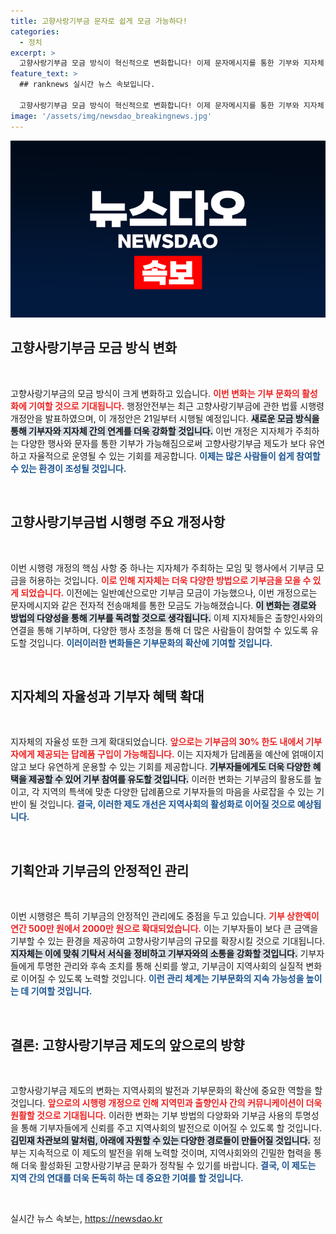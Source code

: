 ```yaml
---
title: 고향사랑기부금 문자로 쉽게 모금 가능하다!
categories:
  - 정치
excerpt: >
  고향사랑기부금 모금 방식이 혁신적으로 변화합니다! 이제 문자메시지를 통한 기부와 지자체 행사 참여가 가능해져 기부 활성화가 기대됩니다. 새로운 시대의 고향사랑 기부에 참여해보세요!
feature_text: >
  ## ranknews 실시간 뉴스 속보입니다.

  고향사랑기부금 모금 방식이 혁신적으로 변화합니다! 이제 문자메시지를 통한 기부와 지자체 행사 참여가 가능해져 기부 활성화가 기대됩니다. 새로운 시대의 고향사랑 기부에 참여해보세요!
image: '/assets/img/newsdao_breakingnews.jpg'
---
```


<p><img src="/assets/img/newsdao_breakingnews.jpg" alt="ranknews 속보" /></p>

<h2 data-ke-size="size26">고향사랑기부금 모금 방식 변화</h2>

<p data-ke-size="size16">&nbsp;</p>

<p>고향사랑기부금의 모금 방식이 크게 변화하고 있습니다. <b><span style="color: #ee2323;">이번 변화는 기부 문화의 활성화에 기여할 것으로 기대됩니다.</span></b> 행정안전부는 최근 고향사랑기부금에 관한 법률 시행령 개정안을 발표하였으며, 이 개정안은 21일부터 시행될 예정입니다. <b><span style="background-color: #21538527;">새로운 모금 방식을 통해 기부자와 지자체 간의 연계를 더욱 강화할 것입니다.</span></b> 이번 개정은 지자체가 주최하는 다양한 행사와 문자를 통한 기부가 가능해짐으로써 고향사랑기부금 제도가 보다 유연하고 자율적으로 운영될 수 있는 기회를 제공합니다. <b><span style="color: #1a5490;">이제는 많은 사람들이 쉽게 참여할 수 있는 환경이 조성될 것입니다.</span></b></p>

<p data-ke-size="size16">&nbsp;</p>

<h2 data-ke-size="size26">고향사랑기부금법 시행령 주요 개정사항</h2>

<p data-ke-size="size16">&nbsp;</p>

<p>이번 시행령 개정의 핵심 사항 중 하나는 지자체가 주최하는 모임 및 행사에서 기부금 모금을 허용하는 것입니다. <b><span style="color: #ee2323;">이로 인해 지자체는 더욱 다양한 방법으로 기부금을 모을 수 있게 되었습니다.</span></b> 이전에는 일반예산으로만 기부금 모금이 가능했으나, 이번 개정으로는 문자메시지와 같은 전자적 전송매체를 통한 모금도 가능해졌습니다. <b><span style="background-color: #21538527;">이 변화는 경로와 방법의 다양성을 통해 기부를 독려할 것으로 생각됩니다.</span></b> 이제 지자체들은 출향인사와의 연결을 통해 기부하며, 다양한 행사 초청을 통해 더 많은 사람들이 참여할 수 있도록 유도할 것입니다. <b><span style="color: #1a5490;">이러이러한 변화들은 기부문화의 확산에 기여할 것입니다.</span></b></p>

<p data-ke-size="size16">&nbsp;</p>

<h2 data-ke-size="size26">지자체의 자율성과 기부자 혜택 확대</h2>

<p data-ke-size="size16">&nbsp;</p>

<p>지자체의 자율성 또한 크게 확대되었습니다. <b><span style="color: #ee2323;">앞으로는 기부금의 30% 한도 내에서 기부자에게 제공되는 답례품 구입이 가능해집니다.</span></b> 이는 지자체가 답례품을 예산에 얽매이지 않고 보다 유연하게 운용할 수 있는 기회를 제공합니다. <b><span style="background-color: #21538527;">기부자들에게도 더욱 다양한 혜택을 제공할 수 있어 기부 참여를 유도할 것입니다.</span></b> 이러한 변화는 기부금의 활용도를 높이고, 각 지역의 특색에 맞춘 다양한 답례품으로 기부자들의 마음을 사로잡을 수 있는 기반이 될 것입니다. <b><span style="color: #1a5490;">결국, 이러한 제도 개선은 지역사회의 활성화로 이어질 것으로 예상됩니다.</span></b></p>

<p data-ke-size="size16">&nbsp;</p>

<h2 data-ke-size="size26">기획안과 기부금의 안정적인 관리</h2>

<p data-ke-size="size16">&nbsp;</p>

<p>이번 시행령은 특히 기부금의 안정적인 관리에도 중점을 두고 있습니다. <b><span style="color: #ee2323;">기부 상한액이 연간 500만 원에서 2000만 원으로 확대되었습니다.</span></b> 이는 기부자들이 보다 큰 금액을 기부할 수 있는 환경을 제공하여 고향사랑기부금의 규모를 확장시킬 것으로 기대됩니다. <b><span style="background-color: #21538527;">지자체는 이에 맞춰 기탁서 서식을 정비하고 기부자와의 소통을 강화할 것입니다.</span></b> 기부자들에게 투명한 관리와 후속 조치를 통해 신뢰를 쌓고, 기부금이 지역사회의 실질적 변화로 이어질 수 있도록 노력할 것입니다. <b><span style="color: #1a5490;">이런 관리 체계는 기부문화의 지속 가능성을 높이는 데 기여할 것입니다.</span></b></p>

<p data-ke-size="size16">&nbsp;</p>

<h2 data-ke-size="size26">결론: 고향사랑기부금 제도의 앞으로의 방향</h2>

<p data-ke-size="size16">&nbsp;</p>

<p>고향사랑기부금 제도의 변화는 지역사회의 발전과 기부문화의 확산에 중요한 역할을 할 것입니다. <b><span style="color: #ee2323;">앞으로의 시행령 개정으로 인해 지역민과 출향인사 간의 커뮤니케이션이 더욱 원활할 것으로 기대됩니다.</span></b> 이러한 변화는 기부 방법의 다양화와 기부금 사용의 투명성을 통해 기부자들에게 신뢰를 주고 지역사회의 발전으로 이어질 수 있도록 할 것입니다. <b><span style="background-color: #21538527;">김민재 차관보의 말처럼, 아래에 자원할 수 있는 다양한 경로들이 만들어질 것입니다.</span></b> 정부는 지속적으로 이 제도의 발전을 위해 노력할 것이며, 지역사회와의 긴밀한 협력을 통해 더욱 활성화된 고향사랑기부금 문화가 정착될 수 있기를 바랍니다. <b><span style="color: #1a5490;">결국, 이 제도는 지역 간의 연대를 더욱 돈독히 하는 데 중요한 기여를 할 것입니다.</span></b></p>

<p data-ke-size="size16">&nbsp;</p>
실시간 뉴스 속보는, <a href="https://newsdao.kr" rel="dofollow">https://newsdao.kr</a>


